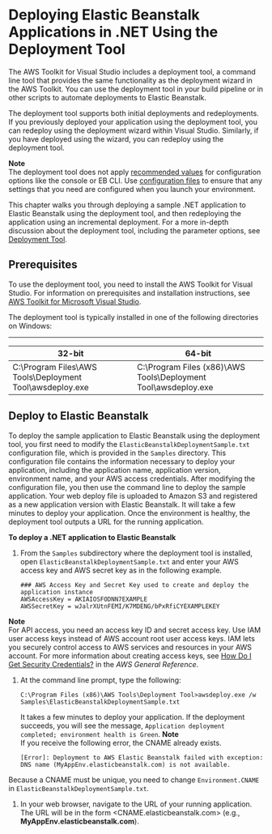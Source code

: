 # Deploying Elastic Beanstalk Applications in \.NET Using the Deployment Tool<a name="deploy_NET_standalone_tool"></a>

The AWS Toolkit for Visual Studio includes a deployment tool, a command line tool that provides the same functionality as the deployment wizard in the AWS Toolkit\. You can use the deployment tool in your build pipeline or in other scripts to automate deployments to Elastic Beanstalk\.

The deployment tool supports both initial deployments and redeployments\. If you previously deployed your application using the deployment tool, you can redeploy using the deployment wizard within Visual Studio\. Similarly, if you have deployed using the wizard, you can redeploy using the deployment tool\.

**Note**  
The deployment tool does not apply [recommended values](command-options.md#configuration-options-recommendedvalues) for configuration options like the console or EB CLI\. Use [configuration files](ebextensions.md) to ensure that any settings that you need are configured when you launch your environment\.

This chapter walks you through deploying a sample \.NET application to Elastic Beanstalk using the deployment tool, and then redeploying the application using an incremental deployment\. For a more in\-depth discussion about the deployment tool, including the parameter options, see [Deployment Tool](http://docs.aws.amazon.com/AWSToolkitVS/latest/UserGuide/tkv-deploy-beanstalk.html)\.

## Prerequisites<a name="deploy_NET_standalone_tool.prereq"></a>

To use the deployment tool, you need to install the AWS Toolkit for Visual Studio\. For information on prerequisites and installation instructions, see [AWS Toolkit for Microsoft Visual Studio](https://aws.amazon.com/visualstudio/)\.

The deployment tool is typically installed in one of the following directories on Windows:


****  

| 32\-bit | 64\-bit | 
| --- | --- | 
|  C:\\Program Files\\AWS Tools\\Deployment Tool\\awsdeploy\.exe  |  C:\\Program Files \(x86\)\\AWS Tools\\Deployment Tool\\awsdeploy\.exe  | 

## Deploy to Elastic Beanstalk<a name="deploy_NET_standalone_tool.deploy"></a>

To deploy the sample application to Elastic Beanstalk using the deployment tool, you first need to modify the `ElasticBeanstalkDeploymentSample.txt` configuration file, which is provided in the `Samples` directory\. This configuration file contains the information necessary to deploy your application, including the application name, application version, environment name, and your AWS access credentials\. After modifying the configuration file, you then use the command line to deploy the sample application\. Your web deploy file is uploaded to Amazon S3 and registered as a new application version with Elastic Beanstalk\. It will take a few minutes to deploy your application\. Once the environment is healthy, the deployment tool outputs a URL for the running application\. 

**To deploy a \.NET application to Elastic Beanstalk**

1. From the `Samples` subdirectory where the deployment tool is installed, open `ElasticBeanstalkDeploymentSample.txt` and enter your AWS access key and AWS secret key as in the following example\.

   ```
   ### AWS Access Key and Secret Key used to create and deploy the application instance
   AWSAccessKey = AKIAIOSFODNN7EXAMPLE
   AWSSecretKey = wJalrXUtnFEMI/K7MDENG/bPxRfiCYEXAMPLEKEY
   ```
**Note**  
 For API access, you need an access key ID and secret access key\. Use IAM user access keys instead of AWS account root user access keys\. IAM lets you securely control access to AWS services and resources in your AWS account\. For more information about creating access keys, see [How Do I Get Security Credentials?](https://docs.aws.amazon.com/general/latest/gr/getting-aws-sec-creds.html) in the *AWS General Reference*\. 

1. At the command line prompt, type the following:

   ```
   C:\Program Files (x86)\AWS Tools\Deployment Tool>awsdeploy.exe /w Samples\ElasticBeanstalkDeploymentSample.txt
   ```

   It takes a few minutes to deploy your application\. If the deployment succeeds, you will see the message, `Application deployment completed; environment health is Green`\.
**Note**  
If you receive the following error, the CNAME already exists\.   

   ```
   [Error]: Deployment to AWS Elastic Beanstalk failed with exception: DNS name (MyAppEnv.elasticbeanstalk.com) is not available.
   ```
Because a CNAME must be unique, you need to change `Environment.CNAME` in `ElasticBeanstalkDeploymentSample.txt`\. 

1. In your web browser, navigate to the URL of your running application\. The URL will be in the form <CNAME\.elasticbeanstalk\.com> \(e\.g\., **MyAppEnv\.elasticbeanstalk\.com**\)\.